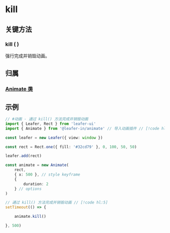 <script setup>
import Case from '/component/Case.vue'
</script>

# kill

## 关键方法

### kill ( )

强行完成并销毁动画。

## 归属

### [Animate 类](/plugin/in/animate/index.md)

## 示例

```ts
// #动画 - 通过 kill() 方法完成并销毁动画
import { Leafer, Rect } from 'leafer-ui'
import { Animate } from '@leafer-in/animate' // 导入动画插件 // [!code hl]

const leafer = new Leafer({ view: window })

const rect = Rect.one({ fill: '#32cd79' }, 0, 100, 50, 50)

leafer.add(rect)

const animate = new Animate(
    rect,
    { x: 500 }, // style keyframe
    {
        duration: 2
    } // options
)

// 通过 kill() 方法完成并销毁动画 // [!code hl:5]
setTimeout(() => {

    animate.kill()

}, 500)

```
